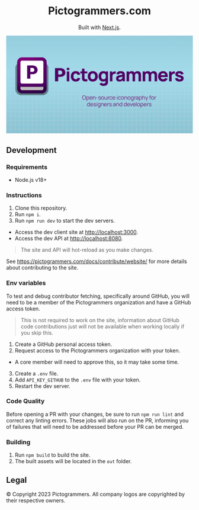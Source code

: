 <h1 align="center">
  Pictogrammers.com
</h1>
<div align="center">
  <p>
    Built with <a href="https://nextjs.org/" target="_blank">Next.js</a>.
  </p>
   <p>
    <img src="./client/public/images/og-card.png" alt="Pictogrammers" />
  </p>
</div>

## Development

### Requirements

- Node.js v18+

### Instructions

1. Clone this repository.
2. Run `npm i`.
3. Run `npm run dev` to start the dev servers.
  - Access the dev client site at <http://localhost:3000>.
  - Access the dev API at <http://localhost:8080>.

> The site and API will hot-reload as you make changes.

See <https://pictogrammers.com/docs/contribute/website/> for more details about contributing to the site.

### Env variables

To test and debug contributor fetching, specifically around GitHub, you will need to be a member of the Pictogrammers organization and have a GitHub access token.

> This is not required to work on the site, information about GitHub code contributions just will not be available when working locally if you skip this.

1. Create a GitHub personal access token.
2. Request access to the Pictogrammers organization with your token.
  - A core member will need to approve this, so it may take some time.
3. Create a `.env` file.
4. Add `API_KEY_GITHUB` to the `.env` file with your token.
5. Restart the dev server.

### Code Quality

Before opening a PR with your changes, be sure to run `npm run lint` and correct any linting errors. These jobs will also run on the PR, informing you of failures that will need to be addressed before your PR can be merged.

### Building

1. Run `npm build` to build the site.
2. The built assets will be located in the `out` folder.

## Legal

&copy; Copyright 2023 Pictogrammers. All company logos are copyrighted by their respective owners.
